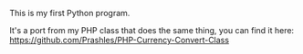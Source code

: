 This is my first Python program.

It's a port from my PHP class that does the same thing, you can find it here: https://github.com/Prashles/PHP-Currency-Convert-Class
